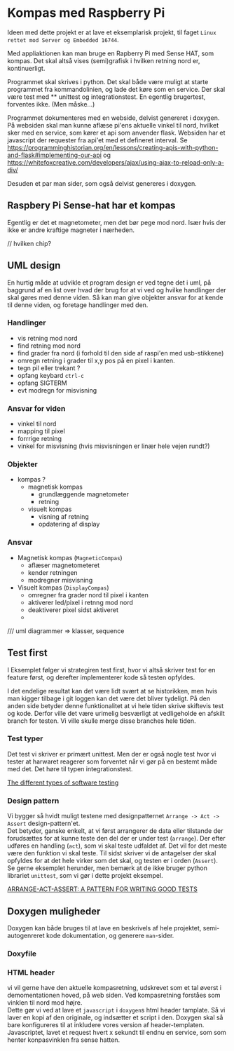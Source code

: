 # Kompas med Raspberry Pi

Ideen med dette projekt er at lave et eksemplarisk projekt, til faget `Linux rettet mod Server og Embedded 16744`.

Med appliaktionen kan man bruge en Rapberry Pi med Sense HAT, som kompas.
Det skal altså vises (semi)grafisk i hvilken retning nord er, kontinuerligt.

Programmet skal skrives i python.
Det skal både være muligt at starte programmet fra kommandolinien, og lade det køre som en service.
Der skal være test med ** unittest og integrationstest.
En egentlig brugertest, forventes ikke.  (Men måske...)

Programmet dokumenteres med en webside, delvist genereret i doxygen. 
På websiden skal man kunne aflæse pi'ens aktuelle vinkel til nord, hvilket sker med en service, som kører et api som anvender flask. Websiden har et javascript der requester fra api'et med et defineret interval.
Se https://programminghistorian.org/en/lessons/creating-apis-with-python-and-flask#implementing-our-api og https://whitefoxcreative.com/developers/ajax/using-ajax-to-reload-only-a-div/

Desuden et par man sider, som også delvist genereres i doxygen.

## Raspbery Pi Sense-hat har et kompas

Egentlig er det et magnetometer, men det bør pege mod nord. Især hvis der ikke er andre kraftige magneter i nærheden.

// hvilken chip?

## UML design

En hurtig måde at udvikle et program design er ved tegne det i uml, på baggrund af en list over hvad der brug for at vi ved og hvilke handlinger der skal gøres med denne viden. Så kan man give objekter ansvar for at kende til denne viden, og foretage handlinger med den.

### Handlinger

* vis retning mod nord
* find retning mod nord
* find grader fra nord (i forhold til den side af raspi'en med usb-stikkene)
* omregn retning i grader til x,y pos på en pixel i kanten.
* tegn pil eller trekant ?
* opfang keybard `ctrl-c`
* opfang SIGTERM
* evt modregn for misvisning

### Ansvar for viden

* vinkel til nord
* mapping til pixel
* forrrige retning
* vinkel for misvisning (hvis misvisningen er linær hele vejen rundt?)

### Objekter

* kompas ? 
  * magnetisk kompas 
    * grundlæggende magnetometer
    * retning
  * visuelt kompas
    * visning af retning
    * opdatering af display

### Ansvar

* Magnetisk kompas (`MagneticCompas`)
  * aflæser magnetometeret
  * kender retningen 
  * modregner misvisning
* Visuelt kompas (`DisplayCompas`)
  * omregner fra grader nord til pixel i kanten 
  * aktiverer led/pixel i retnng mod nord
  * deaktiverer pixel sidst aktiveret
  * 

/// uml diagrammer => klasser, sequence
## Test first

I Eksemplet følger vi strategiren test first, hvor vi altså skriver test for en feature først, og derefter implementerer kode så testen opfyldes.

I det endelige resultat kan det være lidt svært at se historikken, men hvis man kigger tilbage i git loggen kan det være det bliver tydeligt. På den anden side betyder denne funktionalitet at vi hele tiden skrive skiftevis test og kode. Derfor ville det være urimelig besværligt at vedligeholde en afskilt branch for testen. Vi ville skulle merge disse branches hele tiden.

### Test typer

Det test vi skriver er primært unittest. Men der er også nogle test hvor vi tester at harwaret reagerer som forventet når vi gør på en bestemt måde med det. Det høre til typen integrationstest.

[The different types of software testing](https://www.atlassian.com/continuous-delivery/software-testing/types-of-software-testing)

### Design pattern

Vi bygger så hvidt muligt testene med designpatternet `Arrange -> Act -> Assert` design-pattern'et.  
Det betyder, ganske enkelt, at vi først arrangerer de data eller tilstande der forudsættes for at kunne teste den del der er under test (`arrange`). Der efter udføres en handling (`act`), som vi skal teste udfaldet af. Det vil for det meste være den funktion vi skal teste. Til sidst skriver vi de antagelser der skal opfyldes for at det hele virker som det skal, og testen er i orden (`Assert`).  
Se gerne  eksemplet herunder, men bemærk at de ikke bruger python librariet `unittest`, som vi gør i dette projekt eksempel.

[ARRANGE-ACT-ASSERT: A PATTERN FOR WRITING GOOD TESTS](https://automationpanda.com/2020/07/07/arrange-act-assert-a-pattern-for-writing-good-tests/)

## Doxygen muligheder

Doxygen kan både bruges til at lave en beskrivels af hele projektet, semi-autogenreret kode dokumentation, og generere `man`-sider.

### Doxyfile

### HTML header

vi vil gerne have den aktuelle kompasretning, udskrevet som et tal øverst i demomentationen hoved, på web siden. Ved kompasretning forståes som vinklen til nord mod højre.  
Dette gør vi ved at lave et `javascript` i `doxygen`s html header tamplate. Så vi laver en kopi af den originale, og indsætter et script i den. Doxygen skal så bare konfigureres til at inkludere vores version af header-templaten.
Javascriptet, lavet et request hvert x sekundt til endnu en service, som som henter konpasvinklen fra sense hatten.
